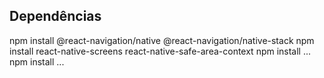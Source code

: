 ## Dependências
npm install @react-navigation/native @react-navigation/native-stack
npm install react-native-screens react-native-safe-area-context
npm install ...
npm install ...
